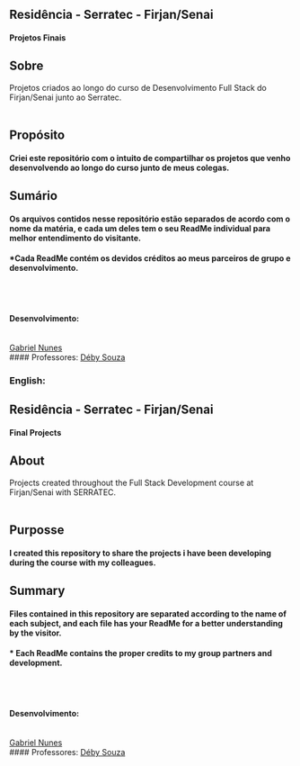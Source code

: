 ## Residência - Serratec - Firjan/Senai
#### Projetos Finais
## Sobre
Projetos criados ao longo do curso de Desenvolvimento Full Stack do Firjan/Senai junto ao Serratec.
<br></br>
##	Propósito
####	Criei este repositório com o intuito de compartilhar os projetos que venho desenvolvendo ao longo do curso junto de meus colegas.
##	Sumário
####	Os arquivos contidos nesse repositório estão separados de acordo com o nome da matéria, e cada um deles tem o seu ReadMe individual para melhor entendimento do visitante. 
####	*Cada ReadMe contém os devidos créditos ao meus parceiros de grupo e desenvolvimento.
<br></br>
#### Desenvolvimento:
<br>
<a href="https://github.com/GabrielNunes11">Gabriel Nunes</a>
<br>
#### Professores:
<a href="https://github.com/DebySouza/">Déby Souza</a>

###	English:

## Residência - Serratec - Firjan/Senai
#### Final Projects
## About
Projects created throughout the Full Stack Development course at Firjan/Senai with SERRATEC.
<br></br>
##	Purposse
####	I created this repository to share the projects i have been developing during the course with my colleagues.
##	Summary
####	Files contained in this repository are separated according to the name of each subject, and each file has your ReadMe for a better understanding by the visitor.
####	* Each ReadMe contains the proper credits to my group partners and development.

<br></br>
#### Desenvolvimento:
<br>
<a href="https://github.com/GabrielNunes11">Gabriel Nunes</a>
<br>
#### Professores:
<a href="https://github.com/DebySouza/">Déby Souza</a>